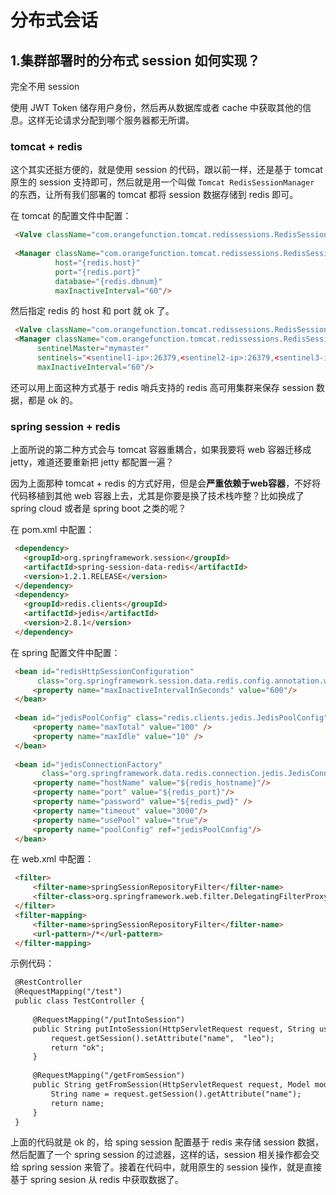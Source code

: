 # 分布式会话

## 1.集群部署时的分布式 session 如何实现？

完全不用 session

使用 JWT Token 储存用户身份，然后再从数据库或者 cache 中获取其他的信息。这样无论请求分配到哪个服务器都无所谓。

### tomcat + redis

这个其实还挺方便的，就是使用 session 的代码，跟以前一样，还是基于 tomcat 原生的 session 支持即可，然后就是用一个叫做 `Tomcat RedisSessionManager` 的东西，让所有我们部署的 tomcat 都将 session 数据存储到 redis 即可。

在 tomcat 的配置文件中配置：

```html
 <Valve className="com.orangefunction.tomcat.redissessions.RedisSessionHandlerValve" />
 
 <Manager className="com.orangefunction.tomcat.redissessions.RedisSessionManager"
          host="{redis.host}"
          port="{redis.port}"
          database="{redis.dbnum}"
          maxInactiveInterval="60"/>
```

然后指定 redis 的 host 和 port 就 ok 了。

```html
 <Valve className="com.orangefunction.tomcat.redissessions.RedisSessionHandlerValve" />
 <Manager className="com.orangefunction.tomcat.redissessions.RedisSessionManager"
      sentinelMaster="mymaster"
      sentinels="<sentinel1-ip>:26379,<sentinel2-ip>:26379,<sentinel3-ip>:26379"
      maxInactiveInterval="60"/>
```

还可以用上面这种方式基于 redis 哨兵支持的 redis 高可用集群来保存 session 数据，都是 ok 的。

### spring session + redis

上面所说的第二种方式会与 tomcat 容器重耦合，如果我要将 web 容器迁移成 jetty，难道还要重新把 jetty 都配置一遍？

因为上面那种 tomcat + redis 的方式好用，但是会**严重依赖于web容器**，不好将代码移植到其他 web 容器上去，尤其是你要是换了技术栈咋整？比如换成了 spring cloud 或者是 spring boot 之类的呢？

在 pom.xml 中配置：

```html
 <dependency>
   <groupId>org.springframework.session</groupId>
   <artifactId>spring-session-data-redis</artifactId>
   <version>1.2.1.RELEASE</version>
 </dependency>
 <dependency>
   <groupId>redis.clients</groupId>
   <artifactId>jedis</artifactId>
   <version>2.8.1</version>
 </dependency>
```

在 spring 配置文件中配置：

```html
 <bean id="redisHttpSessionConfiguration"
      class="org.springframework.session.data.redis.config.annotation.web.http.RedisHttpSessionConfiguration">
     <property name="maxInactiveIntervalInSeconds" value="600"/>
 </bean>
 
 <bean id="jedisPoolConfig" class="redis.clients.jedis.JedisPoolConfig">
     <property name="maxTotal" value="100" />
     <property name="maxIdle" value="10" />
 </bean>
 
 <bean id="jedisConnectionFactory"
       class="org.springframework.data.redis.connection.jedis.JedisConnectionFactory" destroy-method="destroy">
     <property name="hostName" value="${redis_hostname}"/>
     <property name="port" value="${redis_port}"/>
     <property name="password" value="${redis_pwd}" />
     <property name="timeout" value="3000"/>
     <property name="usePool" value="true"/>
     <property name="poolConfig" ref="jedisPoolConfig"/>
 </bean>
```

在 web.xml 中配置：

```html
 <filter>
     <filter-name>springSessionRepositoryFilter</filter-name>
     <filter-class>org.springframework.web.filter.DelegatingFilterProxy</filter-class>
 </filter>
 <filter-mapping>
     <filter-name>springSessionRepositoryFilter</filter-name>
     <url-pattern>/*</url-pattern>
 </filter-mapping>
```

示例代码：

```html
 @RestController
 @RequestMapping("/test")
 public class TestController {
 
     @RequestMapping("/putIntoSession")
     public String putIntoSession(HttpServletRequest request, String username) {
         request.getSession().setAttribute("name",  "leo");
         return "ok";
     }
 
     @RequestMapping("/getFromSession")
     public String getFromSession(HttpServletRequest request, Model model){
         String name = request.getSession().getAttribute("name");
         return name;
     }
 }
```

上面的代码就是 ok 的，给 sping session 配置基于 redis 来存储 session 数据，然后配置了一个 spring session 的过滤器，这样的话，session 相关操作都会交给 spring session 来管了。接着在代码中，就用原生的 session 操作，就是直接基于 spring sesion 从 redis 中获取数据了。